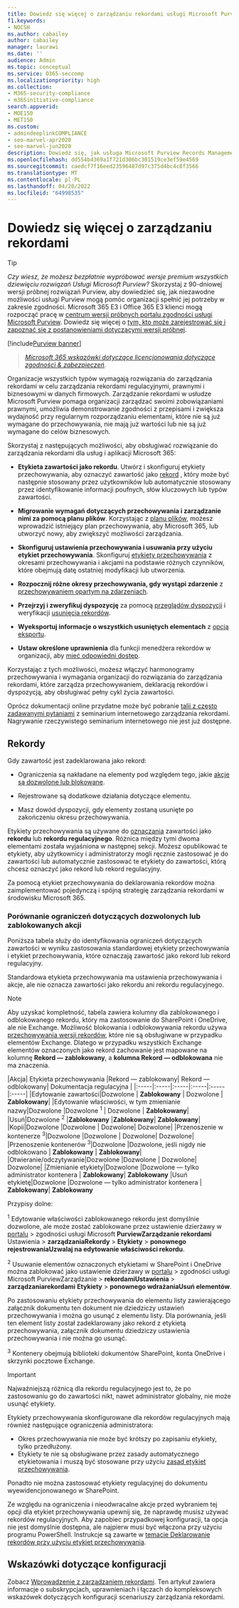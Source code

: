 ```yaml
---
title: Dowiedz się więcej o zarządzaniu rekordami usługi Microsoft Purview
f1.keywords:
- NOCSH
ms.author: cabailey
author: cabailey
manager: laurawi
ms.date: ''
audience: Admin
ms.topic: conceptual
ms.service: O365-seccomp
ms.localizationpriority: high
ms.collection:
- M365-security-compliance
- m365initiative-compliance
search.appverid:
- MOE150
- MET150
ms.custom:
- admindeeplinkCOMPLIANCE
- seo-marvel-apr2020
- seo-marvel-jun2020
description: Dowiedz się, jak usługa Microsoft Purview Records Management obsługuje elementy o wysokiej wartości dla wymagań dotyczących prowadzenia dokumentacji biznesowej, prawnej lub regulacyjnej.
ms.openlocfilehash: dd554b4369a1f721d306bc301519ce3ef59e4569
ms.sourcegitcommit: caedcf7f16eed23596487d97c375d4bc4c8f3566
ms.translationtype: MT
ms.contentlocale: pl-PL
ms.lasthandoff: 04/20/2022
ms.locfileid: "64998535"
---
```

# <a name="learn-about-records-management"></a>Dowiedz się więcej o zarządzaniu rekordami

> [!TIP]
> *Czy wiesz, że możesz bezpłatnie wypróbować wersje premium wszystkich dziewięciu rozwiązań Usługi Microsoft Purview?* Skorzystaj z 90-dniowej wersji próbnej rozwiązań Purview, aby dowiedzieć się, jak niezawodne możliwości usługi Purview mogą pomóc organizacji spełnić jej potrzeby w zakresie zgodności. Microsoft 365 E3 i Office 365 E3 klienci mogą rozpocząć pracę w [centrum wersji próbnych portalu zgodności usługi Microsoft Purview](https://compliance.microsoft.com/trialHorizontalHub?sku=ComplianceE5&ref=DocsRef). Dowiedz się więcej o [tym, kto może zarejestrować się i zapoznać się z postanowieniami dotyczącymi wersji próbnej](compliance-easy-trials.md).

[!include[Purview banner](../includes/purview-rebrand-banner.md)]

>*[Microsoft 365 wskazówki dotyczące licencjonowania dotyczące zgodności & zabezpieczeń](/office365/servicedescriptions/microsoft-365-service-descriptions/microsoft-365-tenantlevel-services-licensing-guidance/microsoft-365-security-compliance-licensing-guidance).*

Organizacje wszystkich typów wymagają rozwiązania do zarządzania rekordami w celu zarządzania rekordami regulacyjnymi, prawnymi i biznesowymi w danych firmowych. Zarządzanie rekordami w usłudze Microsoft Purview pomaga organizacji zarządzać swoimi zobowiązaniami prawnymi, umożliwia demonstrowanie zgodności z przepisami i zwiększa wydajność przy regularnym rozporządzaniu elementami, które nie są już wymagane do przechowywania, nie mają już wartości lub nie są już wymagane do celów biznesowych.

Skorzystaj z następujących możliwości, aby obsługiwać rozwiązanie do zarządzania rekordami dla usług i aplikacji Microsoft 365:

- **Etykieta zawartości jako rekordu**. Utwórz i skonfiguruj etykiety przechowywania, aby oznaczyć zawartość jako [rekord](#records) , który może być następnie stosowany przez użytkowników lub automatycznie stosowany przez identyfikowanie informacji poufnych, słów kluczowych lub typów zawartości.

- **Migrowanie wymagań dotyczących przechowywania i zarządzanie nimi za pomocą planu plików**. Korzystając z [planu plików](file-plan-manager.md), możesz wprowadzić istniejący plan przechowywania, aby Microsoft 365, lub utworzyć nowy, aby zwiększyć możliwości zarządzania.

- **Skonfiguruj ustawienia przechowywania i usuwania przy użyciu etykiet przechowywania**. Skonfiguruj [etykiety przechowywania](retention.md#retention-labels) z okresami przechowywania i akcjami na podstawie różnych czynników, które obejmują datę ostatniej modyfikacji lub utworzenia.

- **Rozpocznij różne okresy przechowywania, gdy wystąpi zdarzenie** z [przechowywaniem opartym na zdarzeniach](event-driven-retention.md).

- **Przejrzyj i zweryfikuj dyspozycję** za pomocą [przeglądów dyspozycji](disposition.md#disposition-reviews) i weryfikacji [usunięcia rekordów](disposition.md#disposition-of-records).

- **Wyeksportuj informacje o wszystkich usuniętych elementach** z [opcją eksportu](disposition.md#filter-and-export-the-views).

- **Ustaw określone uprawnienia** dla funkcji menedżera rekordów w organizacji, aby [mieć odpowiedni dostęp](../security/office-365-security/permissions-in-the-security-and-compliance-center.md).

Korzystając z tych możliwości, możesz włączyć harmonogramy przechowywania i wymagania organizacji do rozwiązania do zarządzania rekordami, które zarządza przechowywaniem, deklaracją rekordów i dyspozycją, aby obsługiwać pełny cykl życia zawartości.

Oprócz dokumentacji online przydatne może być pobranie [talii z często zadawanymi pytaniami](https://aka.ms/MIPC/Blog-RecordsManagementWebinar) z seminarium internetowego zarządzania rekordami. Nagrywanie rzeczywistego seminarium internetowego nie jest już dostępne.

## <a name="records"></a>Rekordy

Gdy zawartość jest zadeklarowana jako rekord:

- Ograniczenia są nakładane na elementy pod względem tego, jakie [akcje są dozwolone lub blokowane](#compare-restrictions-for-what-actions-are-allowed-or-blocked).

- Rejestrowane są dodatkowe działania dotyczące elementu.

- Masz dowód dyspozycji, gdy elementy zostaną usunięte po zakończeniu okresu przechowywania.

Etykiety przechowywania są używane do [oznaczania](retention.md#retention-labels) zawartości jako **rekordu** lub **rekordu regulacyjnego**. Różnica między tymi dwoma elementami została wyjaśniona w następnej sekcji. Możesz opublikować te etykiety, aby użytkownicy i administratorzy mogli ręcznie zastosować je do zawartości lub automatycznie zastosować te etykiety do zawartości, którą chcesz oznaczyć jako rekord lub rekord regulacyjny.

Za pomocą etykiet przechowywania do deklarowania rekordów można zaimplementować pojedynczą i spójną strategię zarządzania rekordami w środowisku Microsoft 365.

### <a name="compare-restrictions-for-what-actions-are-allowed-or-blocked"></a>Porównanie ograniczeń dotyczących dozwolonych lub zablokowanych akcji

Poniższa tabela służy do identyfikowania ograniczeń dotyczących zawartości w wyniku zastosowania standardowej etykiety przechowywania i etykiet przechowywania, które oznaczają zawartość jako rekord lub rekord regulacyjny.

Standardowa etykieta przechowywania ma ustawienia przechowywania i akcje, ale nie oznacza zawartości jako rekordu ani rekordu regulacyjnego.

> [!NOTE]
> Aby uzyskać kompletność, tabela zawiera kolumny dla zablokowanego i odblokowanego rekordu, który ma zastosowanie do SharePoint i OneDrive, ale nie Exchange. Możliwość blokowania i odblokowywania rekordu używa [przechowywania wersji rekordów](record-versioning.md), które nie są obsługiwane w przypadku elementów Exchange. Dlatego w przypadku wszystkich Exchange elementów oznaczonych jako rekord zachowanie jest mapowane na kolumnę **Rekord — zablokowany**, a **kolumna Rekord — odblokowana** nie ma znaczenia.


|Akcja| Etykieta przechowywania |Rekord — zablokowany| Rekord — odblokowany| Dokumentacja regulacyjna |
|:-----|:-----|:-----|:-----|:-----|:-----|
|Edytowanie zawartości|Dozwolone | **Zablokowany** | Dozwolone | **Zablokowany**|
|Edytowanie właściwości, w tym zmienianie nazwy|Dozwolone |Dozwolone <sup>1</sup> | Dozwolone | **Zablokowany**|
|Usuń|Dozwolone <sup>2</sup> |**Zablokowany** |**Zablokowany**| **Zablokowany**|
|Kopii|Dozwolone |Dozwolone | Dozwolone| Dozwolone|
|Przenoszenie w kontenerze <sup>3</sup>|Dozwolone |Dozwolone | Dozwolone| Dozwolone|
|Przenoszenie kontenerów <sup>3</sup>|Dozwolone |Dozwolone, jeśli nigdy nie odblokowano | **Zablokowany** | **Zablokowany**|
|Otwieranie/odczytywanie|Dozwolone |Dozwolone | Dozwolone| Dozwolone|
|Zmienianie etykiety|Dozwolone |Dozwolone — tylko administrator kontenera | **Zablokowany**| **Zablokowany**
|Usuń etykietę|Dozwolone |Dozwolone — tylko administrator kontenera | **Zablokowany**| **Zablokowany**

Przypisy dolne:

<sup>1</sup> Edytowanie właściwości zablokowanego rekordu jest domyślnie dozwolone, ale może zostać zablokowane przez ustawienie dzierżawy w [portalu](https://compliance.microsoft.com/) >  zgodności usługi Microsoft **PurviewZarządzanie rekordami** Ustawienia  > **zarządzaniaRekordy** >  **Etykiety** >  **ponownego rejestrowaniaUzwalaj na edytowanie właściwości rekordu**.

<sup>2</sup> Usuwanie elementów oznaczonych etykietami w SharePoint i OneDrive można zablokować jako ustawienie dzierżawy w [portalu](https://compliance.microsoft.com/) >  zgodności usługi Microsoft PurviewZarządzanie  > **rekordamiUstawienia** >  **zarządzaniarekordami** **Etykiety** >  **ponownego wdrażaniaUsuń elementów**.

Po zastosowaniu etykiety przechowywania do elementu listy zawierającego załącznik dokumentu ten dokument nie dziedziczy ustawień przechowywania i można go usunąć z elementu listy. Dla porównania, jeśli ten element listy został zadeklarowany jako rekord z etykietą przechowywania, załącznik dokumentu dziedziczy ustawienia przechowywania i nie można go usunąć.

<sup>3</sup> Kontenery obejmują biblioteki dokumentów SharePoint, konta OneDrive i skrzynki pocztowe Exchange.

> [!IMPORTANT]
> Najważniejszą różnicą dla rekordu regulacyjnego jest to, że po zastosowaniu go do zawartości nikt, nawet administrator globalny, nie może usunąć etykiety.
>
> Etykiety przechowywania skonfigurowane dla rekordów regulacyjnych mają również następujące ograniczenia administratora:
>
> - Okres przechowywania nie może być krótszy po zapisaniu etykiety, tylko przedłużony.
> - Etykiety te nie są obsługiwane przez zasady automatycznego etykietowania i muszą być stosowane przy użyciu [zasad etykiet przechowywania](create-apply-retention-labels.md).
>
> Ponadto nie można zastosować etykiety regulacyjnej do dokumentu wyewidencjonowanego w SharePoint.
>
> Ze względu na ograniczenia i nieodwracalne akcje przed wybraniem tej opcji dla etykiet przechowywania upewnij się, że naprawdę musisz używać rekordów regulacyjnych. Aby zapobiec przypadkowej konfiguracji, ta opcja nie jest domyślnie dostępna, ale najpierw musi być włączona przy użyciu programu PowerShell. Instrukcje są zawarte w [temacie Deklarowanie rekordów przy użyciu etykiet przechowywania](declare-records.md).

## <a name="configuration-guidance"></a>Wskazówki dotyczące konfiguracji

Zobacz [Wprowadzenie z zarządzaniem rekordami](get-started-with-records-management.md). Ten artykuł zawiera informacje o subskrypcjach, uprawnieniach i łączach do kompleksowych wskazówek dotyczących konfiguracji scenariuszy zarządzania rekordami.
